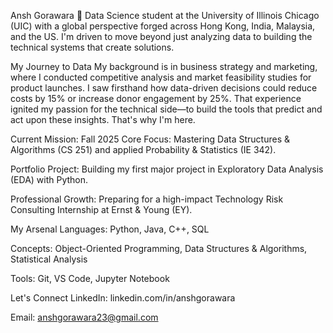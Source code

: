 Ansh Gorawara 👋
Data Science student at the University of Illinois Chicago (UIC) with a global perspective forged across Hong Kong, India, Malaysia, and the US. I'm driven to move beyond just analyzing data to building the technical systems that create solutions.

My Journey to Data
My background is in business strategy and marketing, where I conducted competitive analysis and market feasibility studies for product launches. I saw firsthand how data-driven decisions could reduce costs by 15% or increase donor engagement by 25%. That experience ignited my passion for the technical side—to build the tools that predict and act upon these insights. That's why I'm here.

Current Mission: Fall 2025
Core Focus: Mastering Data Structures & Algorithms (CS 251) and applied Probability & Statistics (IE 342).

Portfolio Project: Building my first major project in Exploratory Data Analysis (EDA) with Python.

Professional Growth: Preparing for a high-impact Technology Risk Consulting Internship at Ernst & Young (EY).

My Arsenal
Languages: Python, Java, C++, SQL

Concepts: Object-Oriented Programming, Data Structures & Algorithms, Statistical Analysis

Tools: Git, VS Code, Jupyter Notebook

Let's Connect
LinkedIn: linkedin.com/in/anshgorawara

Email: anshgorawara23@gmail.com
